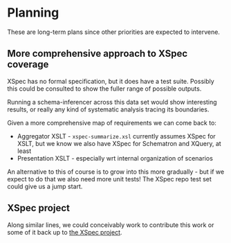 # Planning

These are long-term plans since other priorities are expected to intervene.

## More comprehensive approach to XSpec coverage

XSpec has no formal specification, but it does have a test suite. Possibly this could be consulted to show the fuller range of possible outputs.

Running a schema-inferencer across this data set would show interesting results, or really any kind of systematic analysis tracing its boundaries.

Given a more comprehensive map of requirements we can come back to:

* Aggregator XSLT - `xspec-summarize.xsl` currently assumes XSpec for XSLT, but we know we also have XSpec for Schematron and XQuery, at least
* Presentation XSLT - especially wrt internal organization of scenarios

An alternative to this of course is to grow into this more gradually - but if we expect to do that we also need more unit tests! The XSpec repo test set could give us a jump start.

## XSpec project

Along similar lines, we could conceivably work to contribute this work or some of it back up to [the XSpec project](https://github.com/xspec/xspec).
